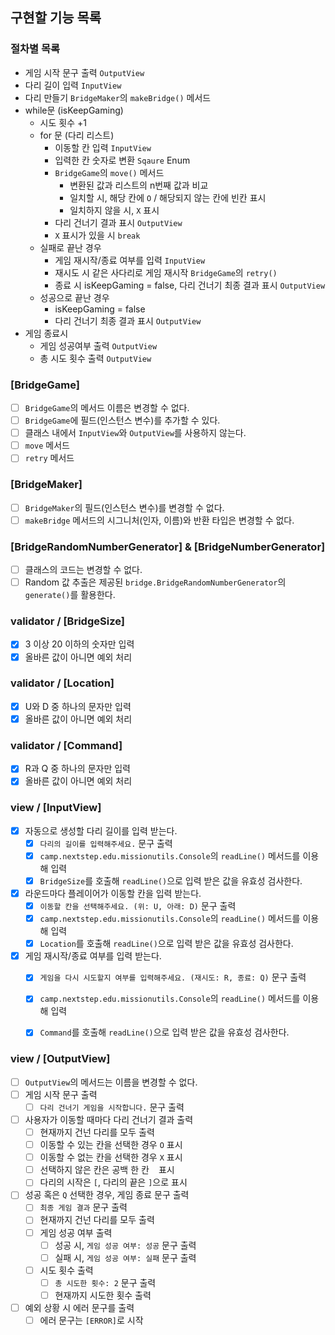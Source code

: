 ## 구현할 기능 목록

### 절차별 목록
- 게임 시작 문구 출력 `OutputView`
- 다리 길이 입력 `InputView`
- 다리 만들기 `BridgeMaker`의 `makeBridge()` 메서드
- while문 (isKeepGaming)
  - 시도 횟수 +1
  - for 문 (다리 리스트)
    - 이동할 칸 입력 `InputView`
    - 입력한 칸 숫자로 변환 `Sqaure` Enum
    - `BridgeGame`의 `move()` 메서드
      - 변환된 값과 리스트의 n번째 값과 비교
      - 일치할 시, 해당 칸에 `O` / 해당되지 않는 칸에 빈칸 표시
      - 일치하지 않을 시, `X` 표시 
    - 다리 건너기 결과 표시 `OutputView`
    - `X` 표시가 있을 시 `break`
  - 실패로 끝난 경우
    - 게임 재시작/종료 여부를 입력 `InputView`
    - 재시도 시 같은 사다리로 게임 재시작 `BridgeGame`의 `retry()`
    - 종료 시 isKeepGaming = false, 다리 건너기 최종 결과 표시 `OutputView`
  - 성공으로 끝난 경우
    - isKeepGaming = false
    - 다리 건너기 최종 결과 표시 `OutputView`
- 게임 종료시
  - 게임 성공여부 출력 `OutputView`
  - 총 시도 횟수 출력 `OutputView`

### [BridgeGame]
- [ ] `BridgeGame`의 메서드 이름은 변경할 수 없다.
- [ ] `BridgeGame`에 필드(인스턴스 변수)를 추가할 수 있다.
- [ ] 클래스 내에서 `InputView`와 `OutputView`를 사용하지 않는다.
- [ ] `move` 메서드
- [ ] `retry` 메서드

### [BridgeMaker]
- [ ] `BridgeMaker`의 필드(인스턴스 변수)를 변경할 수 없다.
- [ ] `makeBridge` 메서드의 시그니처(인자, 이름)와 반환 타입은 변경할 수 없다.

### [BridgeRandomNumberGenerator] & [BridgeNumberGenerator]
- [ ] 클래스의 코드는 변경할 수 없다.
- [ ] Random 값 추출은 제공된 `bridge.BridgeRandomNumberGenerator`의 `generate()`를 활용한다.

### validator / [BridgeSize]
- [x] 3 이상 20 이하의 숫자만 입력
- [x] 올바른 값이 아니면 예외 처리

### validator / [Location]
- [x] U와 D 중 하나의 문자만 입력
- [x] 올바른 값이 아니면 예외 처리

### validator / [Command]
- [x] R과 Q 중 하나의 문자만 입력
- [x] 올바른 값이 아니면 예외 처리

### view / [InputView]
- [x] 자동으로 생성할 다리 길이를 입력 받는다.
  - [x] `다리의 길이를 입력해주세요.` 문구 출력
  - [x] `camp.nextstep.edu.missionutils.Console`의 `readLine()` 메서드를 이용해 입력
  - [x] `BridgeSize`를 호출해 `readLine()`으로 입력 받은 값을 유효성 검사한다.

- [x] 라운드마다 플레이어가 이동할 칸을 입력 받는다.
  - [x] `이동할 칸을 선택해주세요. (위: U, 아래: D)` 문구 출력
  - [x] `camp.nextstep.edu.missionutils.Console`의 `readLine()` 메서드를 이용해 입력
  - [x] `Location`를 호출해 `readLine()`으로 입력 받은 값을 유효성 검사한다.

- [x] 게임 재시작/종료 여부를 입력 받는다.
  - [x] `게임을 다시 시도할지 여부를 입력해주세요. (재시도: R, 종료: Q)` 문구 출력
  - [x] `camp.nextstep.edu.missionutils.Console`의 `readLine()` 메서드를 이용해 입력
  - [x] `Command`를 호출해 `readLine()`으로 입력 받은 값을 유효성 검사한다.
    
    
### view / [OutputView]
- [ ] `OutputView`의 메서드는 이름을 변경할 수 없다.
- [ ] 게임 시작 문구 출력
  - [ ] `다리 건너기 게임을 시작합니다.` 문구 출력
- [ ] 사용자가 이동할 때마다 다리 건너기 결과 출력
  - [ ] 현재까지 건넌 다리를 모두 출력
  - [ ] 이동할 수 있는 칸을 선택한 경우 `O` 표시
  - [ ] 이동할 수 없는 칸을 선택한 경우 `X` 표시
  - [ ] 선택하지 않은 칸은 공백 한 칸 ` ` 표시
  - [ ] 다리의 시작은 `[`, 다리의 끝은 `]`으로 표시
- [ ] 성공 혹은 `Q` 선택한 경우, 게임 종료 문구 출력
  - [ ] `최종 게임 결과` 문구 출력
  - [ ] 현재까지 건넌 다리를 모두 출력
  - [ ] 게임 성공 여부 출력
    - [ ] 성공 시, `게임 성공 여부: 성공` 문구 출력
    - [ ] 실패 시, `게임 성공 여부: 실패` 문구 출력
  - [ ] 시도 횟수 출력
    - [ ] `총 시도한 횟수: 2` 문구 출력
    - [ ] 현재까지 시도한 횟수 출력
- [ ] 예외 상황 시 에러 문구를 출력
  - [ ] 에러 문구는 `[ERROR]`로 시작
